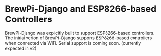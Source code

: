 # BrewPi-Django and ESP8266-based Controllers

BrewPi-Django was explicitly built to support ESP8266-based controllers. The initial verion of BrewPi-Django supports ESP8266-based controllers when connected via WiFi. Serial support is coming soon. (currently expected in v2)
 